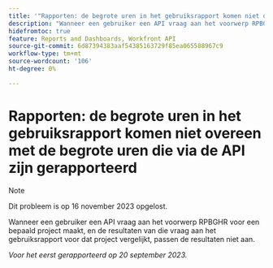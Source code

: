 ```yaml
---
title: '"Rapporten: de begrote uren in het gebruiksrapport komen niet overeen met de begrote uren die via de API zijn gerapporteerd'
description: "Wanneer een gebruiker een API vraag aan het voorwerp RPBGHR voor een bepaald project maakt, en de resultaten van die vraag aan het gebruiksrapport voor dat project vergelijkt, passen de resultaten niet aan. "
hidefromtoc: true
feature: Reports and Dashboards, Workfront API
source-git-commit: 6d87394383aaf54385163729f85ea065588967c9
workflow-type: tm+mt
source-wordcount: '106'
ht-degree: 0%

---
```



# Rapporten: de begrote uren in het gebruiksrapport komen niet overeen met de begrote uren die via de API zijn gerapporteerd

>[!NOTE]
>
>Dit probleem is op 16 november 2023 opgelost.

Wanneer een gebruiker een API vraag aan het voorwerp RPBGHR voor een bepaald project maakt, en de resultaten van die vraag aan het gebruiksrapport voor dat project vergelijkt, passen de resultaten niet aan.

_Voor het eerst gerapporteerd op 20 september 2023._
